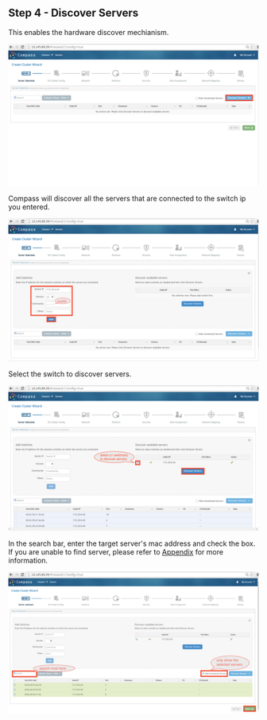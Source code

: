 <h2 id="step-four">Step 4 - Discover Servers</h2>


This enables the hardware discover mechianism.


![discover servers](/img/install/03.png)


Compass will discover all the servers that are connected to the switch ip you entered. 


![switch ip](/img/install/04.png)


Select the switch to discover servers.


![discover](/img/install/05.png)


In the search bar, enter the target server's mac address and check the box. If you are unable to find server, please refer to <a href="#appendix">Appendix</a> for more information.


![success](/img/install/06.png)



